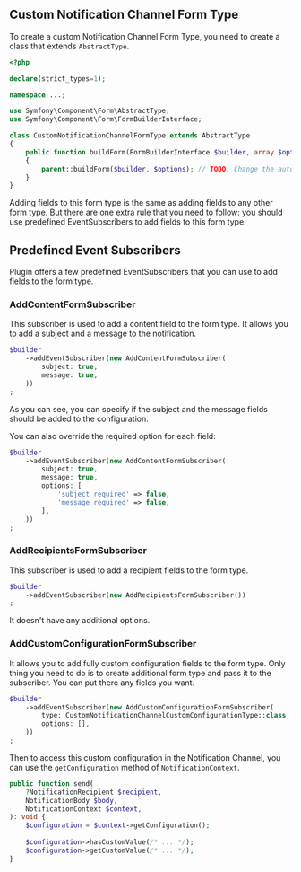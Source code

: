 ## Custom Notification Channel Form Type
To create a custom Notification Channel Form Type, you need to create a class that extends `AbstractType`.

```php
<?php

declare(strict_types=1);

namespace ...;

use Symfony\Component\Form\AbstractType;
use Symfony\Component\Form\FormBuilderInterface;

class CustomNotificationChannelFormType extends AbstractType
{
    public function buildForm(FormBuilderInterface $builder, array $options): void
    {
        parent::buildForm($builder, $options); // TODO: Change the autogenerated stub
    }
}
```

Adding fields to this form type is the same as adding fields to any other form type. 
But there are one extra rule that you need to follow:
you should use predefined EventSubscribers to add fields to this form type.

## Predefined Event Subscribers
Plugin offers a few predefined EventSubscribers that you can use to add fields to the form type.

### AddContentFormSubscriber
This subscriber is used to add a content field to the form type.
It allows you to add a subject and a message to the notification.

```php
$builder
    ->addEventSubscriber(new AddContentFormSubscriber(
        subject: true,
        message: true,
    ))
;
```

As you can see, you can specify if the subject and the message fields should be added to the configuration.

You can also override the required option for each field:

```php
$builder
    ->addEventSubscriber(new AddContentFormSubscriber(
        subject: true,
        message: true,
        options: [
            'subject_required' => false,
            'message_required' => false,
        ],
    ))
;
```

### AddRecipientsFormSubscriber
This subscriber is used to add a recipient fields to the form type.

```php
$builder
    ->addEventSubscriber(new AddRecipientsFormSubscriber())
;
```

It doesn't have any additional options.

### AddCustomConfigurationFormSubscriber
It allows you to add fully custom configuration fields to the form type.
Only thing you need to do is to create additional form type and pass it to the subscriber.
You can put there any fields you want.

```php
$builder
    ->addEventSubscriber(new AddCustomConfigurationFormSubscriber(
        type: CustomNotificationChannelCustomConfigurationType::class,
        options: [],
    ))
;
```

Then to access this custom configuration in the Notification Channel, you can use the `getConfiguration` method of `NotificationContext`.

```php
public function send(
    ?NotificationRecipient $recipient,
    NotificationBody $body,
    NotificationContext $context,
): void {
    $configuration = $context->getConfiguration();
    
    $configuration->hasCustomValue(/* ... */);
    $configuration->getCustomValue(/* ... */);
}
```
